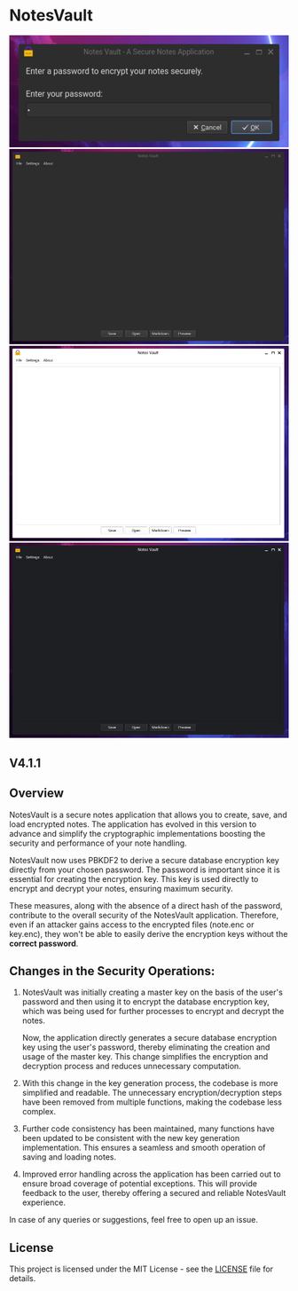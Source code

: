 # NotesVault

![ALT](1.png)
![ALT](2.png)
![ALT](3.png)
![ALT](4.png)

## V4.1.1

## Overview

NotesVault is a secure notes application that allows you to create, save, and load encrypted notes. The application has evolved in this version to advance and simplify the cryptographic implementations boosting the security and performance of your note handling.

NotesVault now uses PBKDF2 to derive a secure database encryption key directly from your chosen password. The password is important since it is essential for creating the encryption key. This key is used directly to encrypt and decrypt your notes, ensuring maximum security.

These measures, along with the absence of a direct hash of the password, contribute to the overall security of the NotesVault application. Therefore, even if an attacker gains access to the encrypted files (note.enc or key.enc), they won't be able to easily derive the encryption keys without the **correct password**.

## Changes in the Security Operations:

1. NotesVault was initially creating a master key on the basis of the user's password and then using it to encrypt the database encryption key, which was being used for further processes to encrypt and decrypt the notes.

   Now, the application directly generates a secure database encryption key using the user's password, thereby eliminating the creation and usage of the master key. This change simplifies the encryption and decryption process and reduces unnecessary computation.

2. With this change in the key generation process, the codebase is more simplified and readable. The unnecessary encryption/decryption steps have been removed from multiple functions, making the codebase less complex.

3. Further code consistency has been maintained, many functions have been updated to be consistent with the new key generation implementation. This ensures a seamless and smooth operation of saving and loading notes.

4. Improved error handling across the application has been carried out to ensure broad coverage of potential exceptions. This will provide feedback to the user, thereby offering a secured and reliable NotesVault experience.


In case of any queries or suggestions, feel free to open up an issue.

## License

This project is licensed under the MIT License - see the [LICENSE](LICENSE.md) file for details.